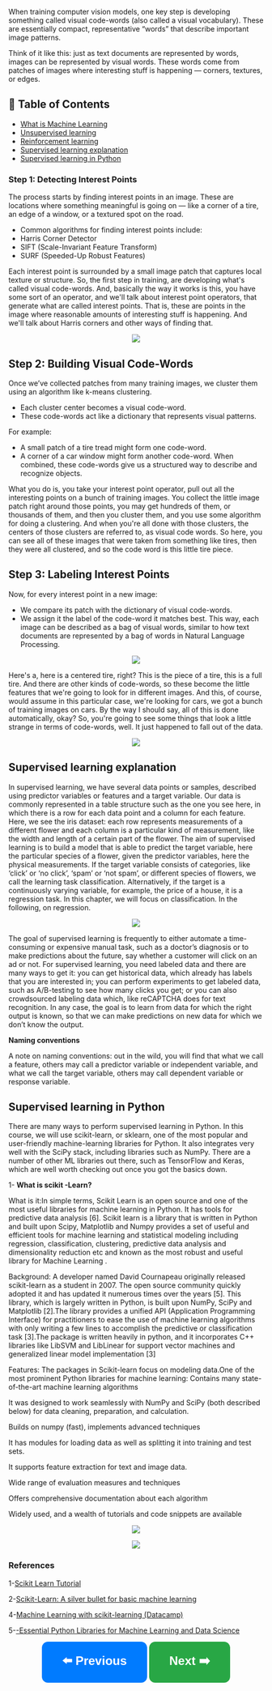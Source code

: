 When training computer vision models, one key step is developing something called visual code-words (also called a visual vocabulary). These are essentially compact, representative “words” that describe important image patterns.

Think of it like this: just as text documents are represented by words, images can be represented by visual words. These words come from patches of images where interesting stuff is happening — corners, textures, or edges.


## 📑 Table of Contents  

- [What is Machine Learning](#What-is-Machine-Learning)  
- [Unsupervised learning](#Unsupervised-learning)  
- [Reinforcement learning](#Reinforcement-learning)  
- [Supervised learning explanation](#Supervised-learning-explanation)
- [Supervised learning in Python](#Supervised-learning-in-Python)    

### **Step 1: Detecting Interest Points** 

The process starts by finding interest points in an image. These are locations where something meaningful is going on — like a corner of a tire, an edge of a window, or a textured spot on the road.

- Common algorithms for finding interest points include:
- Harris Corner Detector
- SIFT (Scale-Invariant Feature Transform)
- SURF (Speeded-Up Robust Features)

Each interest point is surrounded by a small image patch that captures local texture or structure.
So, the first step in training, are developing what's called visual code-words.  And, basically the way it works is this, you have some sort of an operator, and  we'll talk about interest point operators,  that generate what are called interest points.  That is, these are points in the image where reasonable amounts of  interesting stuff is happening.  And we'll talk about Harris corners and other ways of finding that. 

<p align="center">
<img src="https://github.com/dr-mushtaq/Computer-Vision/blob/main/%F0%9F%93%9AChapter%2010%20L3%20Generalized%20Hough%20transform%20Edit%20section%20name/1.png"></a>
</p>

 ## **Step 2: Building Visual Code-Words**
 
Once we’ve collected patches from many training images, we cluster them using an algorithm like k-means clustering.

- Each cluster center becomes a visual code-word.
- These code-words act like a dictionary that represents visual patterns.

For example:

- A small patch of a tire tread might form one code-word.
- A corner of a car window might form another code-word.
When combined, these code-words give us a structured way to describe and recognize objects.

What you do is, you take your interest point operator,  pull out all the interesting points on a bunch of training images.  You collect the little image patch right around those points,  you may get hundreds of them, or thousands of them, and then you cluster them,  and you use some algorithm for doing a clustering.  And when you're all done with those clusters,  the centers of those clusters are referred to, as visual code words.  So here, you can see all of these images that were  taken from something like tires, then they were all clustered, and so  the code word is this little tire piece. 

## **Step 3: Labeling Interest Points** 

Now, for every interest point in a new image:
- We compare its patch with the dictionary of visual code-words.
- We assign it the label of the code-word it matches best.
This way, each image can be described as a bag of visual words, similar to how text documents are represented by a bag of words in Natural Language Processing.

<p align="center">
<img src="https://github.com/dr-mushtaq/Computer-Vision/blob/main/%F0%9F%93%9AChapter%2010%20L3%20Generalized%20Hough%20transform%20Edit%20section%20name/333.png"></a>
</p>

Here's a, here is a centered tire, right?  This is the piece of a tire, this is a full tire.  And there are other kinds of code-words, so these become the little  features that we're going to look for in different images.  And this, of course, would assume in this particular case, we're looking for  cars, we got a bunch of training images on cars.  By the way I should say, all of this is done automatically, okay?  So, you're going to see some things that look a little strange in  terms of code-words, well.  It just happened to fall out of the data. 

<p align="center">
<img src="https://github.com/dr-mushtaq/Computer-Vision/blob/main/%F0%9F%93%9AChapter%2010%20L3%20Generalized%20Hough%20transform%20Edit%20section%20name/333.png](https://github.com/dr-mushtaq/Computer-Vision/blob/main/%F0%9F%93%9AChapter%2010%20L3%20Generalized%20Hough%20transform%20Edit%20section%20name/4444.png)"></a>
</p>

## **Supervised learning explanation** 

In supervised learning, we have several data points or samples, described using predictor variables or features and a target variable. Our data is commonly represented in a table structure such as the one you see here, in which there is a row for each data point and a column for each feature. Here, we see the iris dataset: each row represents measurements of a different flower and each column is a particular kind of measurement, like the width and length of a certain part of the flower. The aim of supervised learning is to build a model that is able to predict the target variable, here the particular species of a flower, given the predictor variables, here the physical measurements. If the target variable consists of categories, like ‘click’ or ‘no click’, ‘spam’ or ‘not spam’, or different species of flowers, we call the learning task classification. Alternatively, if the target is a continuously varying variable, for example, the price of a house, it is a regression task. In this chapter, we will focus on classification. In the following, on regression.

<p align="center">
<img src="https://github.com/dr-mushtaq/Machine-Learning/blob/master/Supervised%20Learning%20with%20scikit_learn/Chapter1-Classification/2.png"></a>
</p>

The goal of supervised learning is frequently to either automate a time-consuming or expensive manual task, such as a doctor’s diagnosis or to make predictions about the future, say whether a customer will click on an ad or not. For supervised learning, you need labeled data and there are many ways to get it: you can get historical data, which already has labels that you are interested in; you can perform experiments to get labeled data, such as A/B-testing to see how many clicks you get; or you can also crowdsourced labeling data which, like reCAPTCHA does for text recognition. In any case, the goal is to learn from data for which the right output is known, so that we can make predictions on new data for which we don’t know the output.
 
 **Naming conventions**

A note on naming conventions: out in the wild, you will find that what we call a feature, others may call a predictor variable or independent variable, and what we call the target variable, others may call dependent variable or response variable.

## **Supervised learning in Python** 

There are many ways to perform supervised learning in Python. In this course, we will use scikit-learn, or sklearn, one of the most popular and user-friendly machine-learning libraries for Python. It also integrates very well with the SciPy stack, including libraries such as NumPy. There are a number of other ML libraries out there, such as TensorFlow and Keras, which are well worth checking out once you got the basics down.

1- **What is scikit -Learn?**

What is it:In simple terms, Scikit Learn is an open source and one of the most useful libraries for machine learning in Python. It has tools for predictive data analysis [6]. Scikit learn is a library that is written in Python and built upon Scipy, Matplotlib and Numpy provides a set of useful and efficient tools for machine learning and statistical modeling including regression, classification, clustering, predictive data analysis and dimensionality reduction etc and known as the most robust and useful library for Machine Learning .

Background: A developer named David Cournapeau originally released scikit-learn as a student in 2007. The open source community quickly adopted it and has updated it numerous times over the years [5]. This library, which is largely written in Python, is built upon NumPy, SciPy and Matplotlib [2].The library provides a unified API (Application Programming Interface) for practitioners to ease the use of machine learning algorithms with only writing a few lines to accomplish the predictive or classification task [3].The package is written heavily in python, and it incorporates C++ libraries like LibSVM and LibLinear for support vector machines and generalized linear model implementation [3]

Features: The packages in Scikit-learn focus on modeling data.One of the most prominent Python libraries for machine learning:
Contains many state-of-the-art machine learning algorithms

It was designed to work seamlessly with NumPy and SciPy (both described below) for data cleaning, preparation, and calculation.

Builds on numpy (fast), implements advanced techniques

It has modules for loading data as well as splitting it into training and test sets.

It supports feature extraction for text and image data.

Wide range of evaluation measures and techniques

Offers comprehensive documentation about each algorithm

Widely used, and a wealth of tutorials and code snippets are available

<p align="center">
<img src="https://github.com/dr-mushtaq/Machine-Learning/blob/master/Supervised%20Learning%20with%20scikit_learn/Chapter1-Classification/3.jpg"></a>
</p>

<p align="center">
<img src="https://github.com/dr-mushtaq/Machine-Learning/blob/master/Supervised%20Learning%20with%20scikit_learn/Chapter1-Classification/4.jpg"></a>
</p>

### References

1-[Scikit Learn Tutorial](https://www.tutorialspoint.com/scikit_learn/index.htm)

2-[Scikit-Learn: A silver bullet for basic machine learning](https://medium.com/analytics-vidhya/scikit-learn-a-silver-bullet-for-basic-machine-learning-13c7d8b248ee)

4-[Machine Learning with scikit-learning (Datacamp)](https://www.datacamp.com/users/sign_in?redirect=http%3A%2F%2Fapp.datacamp.com%2Flearn%2Fcourses%2Fmachine-learning-with-scikit-learn)

5-[-Essential Python Libraries for Machine Learning and Data Science](https://www.deeplearning.ai/blog/essential-python-libraries-for-machine-learning-and-data-science/?utm_campaign=DLAI+Blog&utm_content=248986290&utm_medium=social&utm_source=facebook&hss_channel=fbp-1027125564106325)


<p align="center">
  <a href="#previous-section" style="text-decoration:none;">
    <button style="padding:20px 40px; font-size:24px; font-weight:bold; border-radius:12px; background-color:#007BFF; color:white; border:none; cursor:pointer;">
      ⬅️ Previous
    </button>
  </a>

  <a href="#next-section" style="text-decoration:none;">
    <button style="padding:20px 40px; font-size:24px; font-weight:bold; border-radius:12px; background-color:#28A745; color:white; border:none; cursor:pointer;">
      Next ➡️
    </button>
  </a>
</p>




































